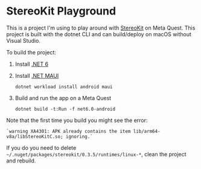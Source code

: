 # StereoKit Playground

This is a project I'm using to play around with [StereoKit](https://github.com/maluoi/StereoKit) on Meta Quest. This project is built with the dotnet CLI and can build/deploy on macOS without Visual Studio.

To build the project:
1. Install [.NET 6](https://dotnet.microsoft.com/en-us/download/dotnet/6.0)
2. Install [.NET MAUI](https://dotnet.microsoft.com/en-us/apps/maui) 

    `dotnet workload install android maui`

3. Build and run the app on a Meta Quest

    `dotnet build -t:Run -f net6.0-android`

Note that the first time you build you might see the error:

    `warning XA4301: APK already contains the item lib/arm64-v8a/libStereoKitC.so; ignoring.`

If you do you need to delete `~/.nuget/packages/stereokit/0.3.5/runtimes/linux-*`, clean the project and rebuild.